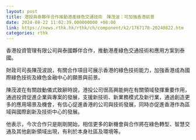 ```yaml
---
layout: post
title: 港投與泰夥伴合作推動港產綠色交通技術　陳茂波：可加強香港前景
date: 2024-08-22 11:02:39.000000000 +08:00
link: https://news.rthk.hk/rthk/ch/component/k2/1767170-20240822.htm
categories: rthk
---
```


香港投資管理有限公司與泰國夥伴合作，推動港產綠色交通技術和應用方案到泰國。

財政司司長陳茂波說，有關合作項目可展示香港的綠色技術能力，加強香港成為國際綠色技術及綠色金融中心的願景與前景。

陳茂波在有關啟動儀式致辭時說，港投公司很高興能夠在有關領域發揮重要作用，通過投資促進企業與專案的發展，支援新技術、新業務模式及新行業，通過創造更多的應用場景及機會，有信心促進香港的公司與技術發展，同時亦促進香港作為區域與國際創新及技術中心的發展。

他表示，今次合作只是剛剛開始，相信更多的新機會與合作將在綠色轉型、智慧交通及其他創新領域出現，有利於本身社區及環境等。
